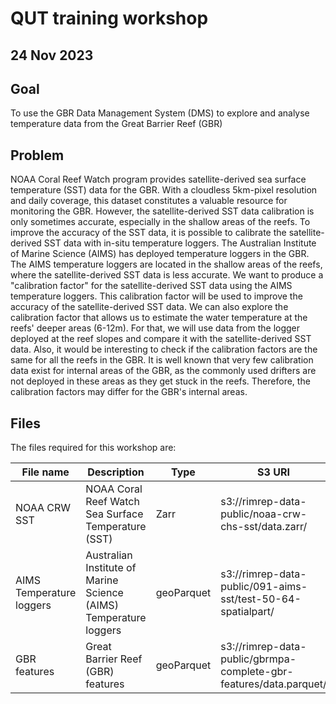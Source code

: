 # QUT training workshop
## 24 Nov 2023

## Goal

To use the GBR Data Management System (DMS) to explore and analyse temperature data from the Great Barrier Reef (GBR)

## Problem

NOAA Coral Reef Watch program provides satellite-derived sea surface temperature (SST) data for the GBR. With a cloudless 5km-pixel resolution and daily coverage, this dataset constitutes a valuable resource for monitoring the GBR. However, the satellite-derived SST data calibration is only sometimes accurate, especially in the shallow areas of the reefs. To improve the accuracy of the SST data, it is possible to calibrate the satellite-derived SST data with in-situ temperature loggers. The Australian Institute of Marine Science (AIMS) has deployed temperature loggers in the GBR. The AIMS temperature loggers are located in the shallow areas of the reefs, where the satellite-derived SST data is less accurate.
We want to produce a "calibration factor" for the satellite-derived SST data using the AIMS temperature loggers. This calibration factor will be used to improve the accuracy of the satellite-derived SST data.
We can also explore the calibration factor that allows us to estimate the water temperature at the reefs' deeper areas (6-12m). For that, we will use data from the logger deployed at the reef slopes and compare it with the satellite-derived SST data.
Also, it would be interesting to check if the calibration factors are the same for all the reefs in the GBR. It is well known that very few calibration data exist for internal areas of the GBR, as the commonly used drifters are not deployed in these areas as they get stuck in the reefs. Therefore, the calibration factors may differ for the GBR's internal areas.


## Files 

The files required for this workshop are: 

| File name | Description | Type | S3 URI                                                       |
| --- | --- | --- |--------------------------------------------------------------|
| NOAA CRW SST | NOAA Coral Reef Watch Sea Surface Temperature (SST) | Zarr | s3://rimrep-data-public/noaa-crw-chs-sst/data.zarr/          |
| AIMS Temperature loggers | Australian Institute of Marine Science (AIMS) Temperature loggers | geoParquet | s3://rimrep-data-public/091-aims-sst/test-50-64-spatialpart/ | 
| GBR features | Great Barrier Reef (GBR) features | geoParquet | s3://rimrep-data-public/gbrmpa-complete-gbr-features/data.parquet/                                                             |


